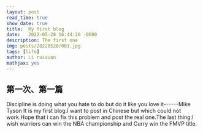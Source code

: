 ```yaml
---
layout: post
read_time: true
show_date: true
title:  My first blog
date:   2022-05-28 16:44:20 -0600
description: The first one
img: posts/20220528/001.jpg 
tags: [life]
author: Li ruixuan
mathjax: yes
---
```


## 第一次、第一篇
<!-- 这是一个类似于“Hello world”的博客，简单但是是个开始。
之所以弄这个博客，是因为我觉得有一个自己的博客这件事挺有意思。完成这件事的难度。绝不很高，即使是对我这样一个小白来说。
后续将会在这个博客上放一些我觉得有意思的东西，另一方面也记录一下自己认为重要的事，幸运的话这个博客的存在将会伴随我很久。不幸的话它过段时间就被我忘在身后。不论怎样，总归是某种意义上的“进步”。最后说一下我近期一直在想的一件事：勇士总冠军、库里FMVP！！！-->
<tweet>Discipline is doing what you hate to do but do it like you love it------Mike Tyson</tweet>
It is my first blog.I want to post in Chinese but which could not work.Hope that i can fix this problem and post the real one.The last thing:I wish warriors can win the NBA championship and Curry win the FMVP title.
 <!--  插入超链接的方法[Frank Rosenblatt](https://en.wikipedia.org/wiki/Frank_Rosenblatt) -->
<!--<center><img src='./assets/img/posts/20210125/Perceptron.png'></center> 插公式的方法-->
<!-- <p style="text-align:center">\(<br>
\begin{align}
\begin{split}
\left(x_1 * w_1\right) + \left(x_2 * w_2\right) + \left(x_3 * w_3\right)
\end{split}
\end{align}
\)</p>

<!-- <p style="text-align:center">\(<br>
\begin{align}<br>
\begin{split}<br>
\left(0.5 * 1\right) + \left(1 * 2\right) + \left(-1 * 3\right) = 0.5 + 2 - 3 = -0.5
\end{split}<br>
\end{align}<br>
\)</p>   这是打公式的方法 -->

<!--Expected  |  Calculated | Error|
|:----:|:----:|:----:|
|1|-1|1|
|1|1|0|
|-1|-1|0|
|-1|1|-1| 插入表格的方法-->
<!--<center><img src='./assets/img/posts/20210125/Learning_1000_points_per_iteration.jpg'></center> 插入图片的方法-->
